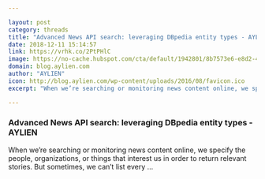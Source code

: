 ```yaml
---

layout: post
category: threads
title: "Advanced News API search: leveraging DBpedia entity types - AYLIEN"
date: 2018-12-11 15:14:57
link: https://vrhk.co/2PtPHlC
image: https://no-cache.hubspot.com/cta/default/1942801/8b7573e6-e8d2-4c98-ab39-7f94f867508b.png
domain: blog.aylien.com
author: "AYLIEN"
icon: http://blog.aylien.com/wp-content/uploads/2016/08/favicon.ico
excerpt: "When we’re searching or monitoring news content online, we specify the people, organizations, or things that interest us in order to return relevant stories. But sometimes, we can’t list every …"

---
```


### Advanced News API search: leveraging DBpedia entity types - AYLIEN

When we’re searching or monitoring news content online, we specify the people, organizations, or things that interest us in order to return relevant stories. But sometimes, we can’t list every …